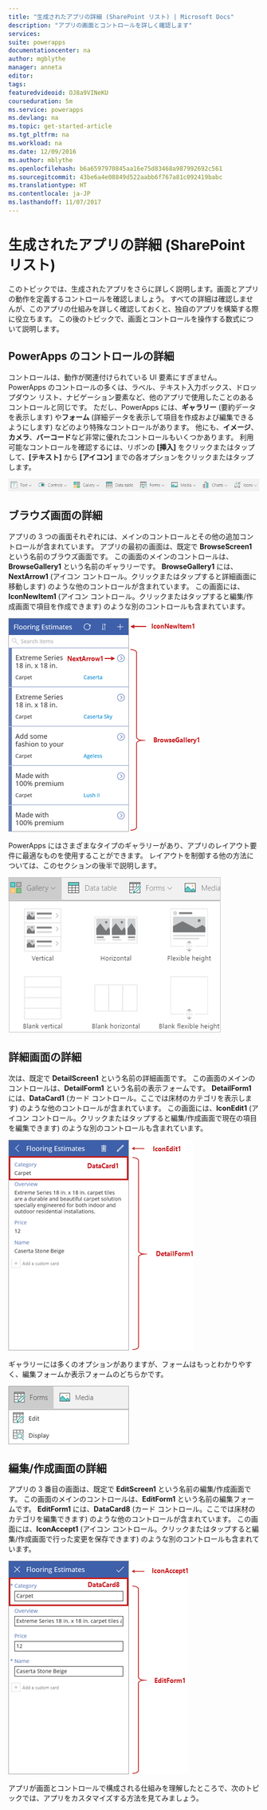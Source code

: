 ```yaml
---
title: "生成されたアプリの詳細 (SharePoint リスト) | Microsoft Docs"
description: "アプリの画面とコントロールを詳しく確認します"
services: 
suite: powerapps
documentationcenter: na
author: mgblythe
manager: anneta
editor: 
tags: 
featuredvideoid: OJ8a9VINeKU
courseduration: 5m
ms.service: powerapps
ms.devlang: na
ms.topic: get-started-article
ms.tgt_pltfrm: na
ms.workload: na
ms.date: 12/09/2016
ms.author: mblythe
ms.openlocfilehash: b6a6597970845aa16e75d83468a987992692c561
ms.sourcegitcommit: 43be6a4e08849d522aabb6f767a81c092419babc
ms.translationtype: HT
ms.contentlocale: ja-JP
ms.lasthandoff: 11/07/2017
---
```

# <a name="explore-the-generated-app-sharepoint-list"></a>生成されたアプリの詳細 (SharePoint リスト)
このトピックでは、生成されたアプリをさらに詳しく説明します。画面とアプリの動作を定義するコントロールを確認しましょう。 すべての詳細は確認しませんが、このアプリの仕組みを詳しく確認しておくと、独自のアプリを構築する際に役立ちます。 この後のトピックで、画面とコントロールを操作する数式について説明します。

## <a name="understanding-controls-in-powerapps"></a>PowerApps のコントロールの詳細
コントロールは、動作が関連付けられている UI 要素にすぎません。 PowerApps のコントロールの多くは、ラベル、テキスト入力ボックス、ドロップダウン リスト、ナビゲーション要素など、他のアプリで使用したことのあるコントロールと同じです。 ただし、PowerApps には、**ギャラリー** (要約データを表示します) や**フォーム** (詳細データを表示して項目を作成および編集できるようにします) などのより特殊なコントロールがあります。 他にも、**イメージ**、**カメラ**、**バーコード**など非常に優れたコントロールもいくつかあります。 利用可能なコントロールを確認するには、リボンの **[挿入]** をクリックまたはタップして、**[テキスト]** から **[アイコン]** までの各オプションをクリックまたはタップします。

![PowerApps Studio のリボンの [Controls] (コントロール) タブ](./media/learning-spo-app-explore-controls/ribbon-controls.png)

## <a name="explore-the-browse-screen"></a>ブラウズ画面の詳細
アプリの 3 つの画面それぞれには、メインのコントロールとその他の追加コントロールが含まれています。 アプリの最初の画面は、既定で **BrowseScreen1** という名前のブラウズ画面です。 この画面のメインのコントロールは、**BrowseGallery1** という名前のギャラリーです。 **BrowseGallery1** には、**NextArrow1** (アイコン コントロール。クリックまたはタップすると詳細画面に移動します) のような他のコントロールが含まれています。 この画面には、**IconNewItem1** (アイコン コントロール。クリックまたはタップすると編集/作成画面で項目を作成できます) のような別のコントロールも含まれています。

![複数のコントロールで構成されるブラウズ画面](./media/learning-spo-app-explore-controls/browse-screen.png)

PowerApps にはさまざまなタイプのギャラリーがあり、アプリのレイアウト要件に最適なものを使用することができます。 レイアウトを制御する他の方法については、このセクションの後半で説明します。

![PowerApps のギャラリーのオプション](./media/learning-spo-app-explore-controls/galleries.png)

## <a name="explore-the-details-screen"></a>詳細画面の詳細
次は、既定で **DetailScreen1** という名前の詳細画面です。 この画面のメインのコントロールは、**DetailForm1** という名前の表示フォームです。 **DetailForm1** には、**DataCard1** (カード コントロール。ここでは床材のカテゴリを表示します) のような他のコントロールが含まれています。 この画面には、**IconEdit1** (アイコン コントロール。クリックまたはタップすると編集/作成画面で現在の項目を編集できます) のような別のコントロールも含まれています。

![複数のコントロールで構成される詳細画面](./media/learning-spo-app-explore-controls/details-screen.png)

ギャラリーには多くのオプションがありますが、フォームはもっとわかりやすく、編集フォームか表示フォームのどちらかです。

![PowerApps のフォームのオプション](./media/learning-spo-app-explore-controls/forms.png)

## <a name="explore-the-editcreate-screen"></a>編集/作成画面の詳細
アプリの 3 番目の画面は、既定で **EditScreen1** という名前の編集/作成画面です。 この画面のメインのコントロールは、**EditForm1** という名前の編集フォームです。 **EditForm1** には、**DataCard8** (カード コントロール。ここでは床材のカテゴリを編集できます) のような他のコントロールが含まれています。 この画面には、**IconAccept1** (アイコン コントロール。クリックまたはタップすると編集/作成画面で行った変更を保存できます) のような別のコントロールも含まれています。

![複数のコントロールで構成される編集画面](./media/learning-spo-app-explore-controls/edit-screen.png)

アプリが画面とコントロールで構成される仕組みを理解したところで、次のトピックでは、アプリをカスタマイズする方法を見てみましょう。

